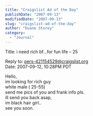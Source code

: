 ```yaml
---
title: "Craigslist Ad of the Day"
publishDate: "2007-09-13"
modifiedDate: "2007-09-13"
slug: "craigslist-ad-of-the-day"
author: "Duane Storey"
category:
  - "Journal"
---
```


Title: i need rich bf…for fun life – 25

Reply to: pers-421154529@craigslist.org  
Date: 2007-09-12, 10:28PM PDT

Hello,  
im looking for rich guy  
white male ( 25-55)  
send me pics of you and frank info pls.  
ill send you back asap,  
im black hair girl..  
see you soon.